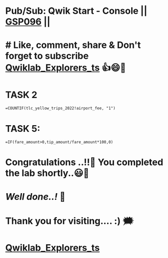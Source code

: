 # Pub/Sub: Qwik Start - Console || [GSP096](https://www.cloudskillsboost.google/focuses/3719?parent=catalog) ||

# # Like, comment, share & Don't forget to subscribe [Qwiklab_Explorers_ts](https://youtube.com/@titashshil?si=RgamNu1dc9jVIbJN) 👍😄🤝

# TASK 2
```
=COUNTIF(tlc_yellow_trips_2022!airport_fee, "1")
```

# TASK 5:

```
=IF(fare_amount>0,tip_amount/fare_amount*100,0)
```

# Congratulations ..!!🎉  You completed the lab shortly..😃💯

# *Well done..!* 👏

# Thank you for visiting.... :) 🗯️

# [Qwiklab_Explorers_ts](https://youtube.com/@titashshil?si=RgamNu1dc9jVIbJN)
